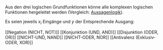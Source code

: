 Aus den drei logischen Grundfunktionen könne alle komplexen logischen Funktionen hergeleitet werden (Vergleich: [Aussagenlogik](Aussagen.md#Junktoren)).

Es seien jeweils $x_i$ Eingänge und $y$ der Entsprechende Ausgang:

[[Negation (NICHT, NOT)]]
[[Konjunktion (UND, AND)]]
[[Disjunktion (ODER, OR)]]
[[NICHT-UND, NAND]]
[[NICHT-ODER, NOR]]
[[Antivalenz (Exklusiv-ODER, XOR)]]













